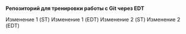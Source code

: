 **Репозиторий для тренировки работы с Git через EDT**

Изменение 1 (ST)
Изменение 1 (EDT)
Изменение 2 (ST)
Изменение 2 (EDT)